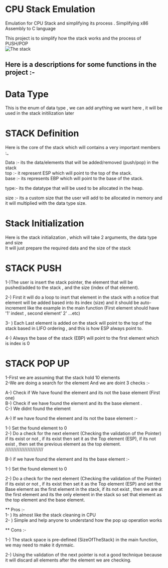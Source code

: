 # CPU Stack Emulation
Emulation for CPU Stack and simplifying its process . Simplifying  x86 Assembly to C language

  This project is to simplify how the stack works and the process of PUSH/POP  
  ![The stack](  https://miro.medium.com/max/473/1*r4Bfo3rrFprzFM2zbgzZXA.jpeg)

  
  ## Here is a descriptions for some functions in the project :-  
# Data Type

This is the enum of data type , we can add anything we want here , it will be used in the stack initilization later  

# STACK Definition

Here is the core of the stack which will contains a very important members :_

Data :- its the data/elements that will be added/removed (push/pop) in the stack  
top :- it represent ESP which will point to the top of the stack.  
base :- its represents EBP which will point to the base of the stack.  

type:- its the datatype that will be used to be allocated in the heap.  

size :- its a custom size that the user will add to be allocated in memory and it will multiplied with the data type size.  


# Stack Initialization

Here is the stack initialization , which will take 2 arguments, the data type and size   
It will just prepare the required data and the size of the stack   

# STACK PUSH

1-)The user is insert the stack pointer, the element that will be pushed/added to the stack , and the size (index of that element).  

2-) First it will do a loop to insrt that element in the stack with a notice that element will be added based into its index (size) and it should be auto-increment like the example in the main function (First element should have '1' indext , second element' 2' ...etc)  

3- ) Each Last element is added on the stack will  point to the top of the stack based in LIFO ordering , and this is how ESP always point to.  

4-) Always the base of the stack (EBP) will point to the first element which is index is 0  

# STACK POP UP

1-First we are assuming that the stack hold 10 elements  
2-We are doing a search for the element And we are doint 3 checks :-  

A-) Check if We have found the element  and its not the base element (First one)  
B-) Check if we have found the element and its the base element .  
C-) We didnt found the element  

A-) If we have found the element and its not the base element :-  

1-) Set the found element to 0  
2-) Do a check for the next element (Checking the validation of the Pointer) if its exist or not , if its exist then set it as the Top element (ESP), if its not exist , then set the previous element as the top element.  
////////////////////////

B-)  if we have found the element and its the base element  :-  

1-) Set the found element to 0  

2-) Do a check for the next element (Checking the validation of the Pointer) if its exist or not , if its exist then set it as the Top element (ESP) and set the Base element as the first element in the stack, if its not exist , then we are at the first element and its the only element in the stack so set that element as the top element and the base element.  
  
** Pros :-  
1- ) Its almost like the stack cleaning in CPU  
2- ) Simple and help anyone to understand how the pop up operation works  

** Cons :-  
  
1-) The stack space is pre-defined (SizeOfTheStack) in the main function, we may need to make it dynmaic.  

2-) Using the validation of the next pointer is not a good technique because it will discard all elements after the element we are checking.  

